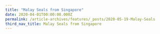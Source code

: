 ```yaml
---
title: "Malay Seals from Singapore"
date: 2020-04-01T00:00:00.000Z
permalink: /article-archives/features/_posts/2020-05-19-Malay-Seals
third_nav_title: Malay Seals from Singapore
---
```


<style>
table { 
	background-color: #e1deea;
	}
.infobox { 
  padding: 20px;
  margin: 20px;
  background: #e1deea
}
</style>